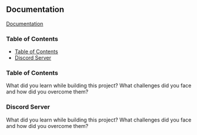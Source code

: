 
## Documentation

[Documentation](https://linktodocumentation)
### Table of Contents

- [Table of Contents](#table-of-contents)
- [Discord Server](#discord-server)



### Table of Contents

What did you learn while building this project? What challenges did you face and how did you overcome them?

### Discord Server

What did you learn while building this project? What challenges did you face and how did you overcome them?
